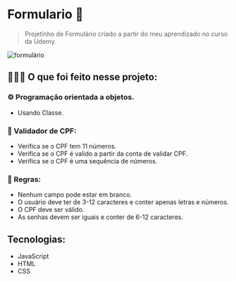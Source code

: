 # Formulario 📝
>Projetinho de Formulário criado a partir do meu aprendizado no curso da Udemy.
>
![formulário](https://github.com/Cherezin/Formulario/assets/135839381/3a68cf67-c180-4bd4-9caa-a512b98fe86d)

## 👨🏻‍💻 O que foi feito nesse projeto:

### ⚙️ Programação orientada a objetos.
* Usando Classe.

### 🤖 Validador de CPF:
* Verifica se o CPF tem 11 números.
* Verifica se o CPF é valido a partir da conta de validar CPF.
* Verifica se o CPF é uma sequência de números.
  
### 📜 Regras:
* Nenhum campo pode estar em branco.
* O usuário deve ter de 3-12 caracteres e conter apenas letras e números.
* O CPF deve ser válido.
* As senhas devem ser iguais e conter de 6-12 caracteres.

## Tecnologias:
* JavaScript
* HTML
* CSS

